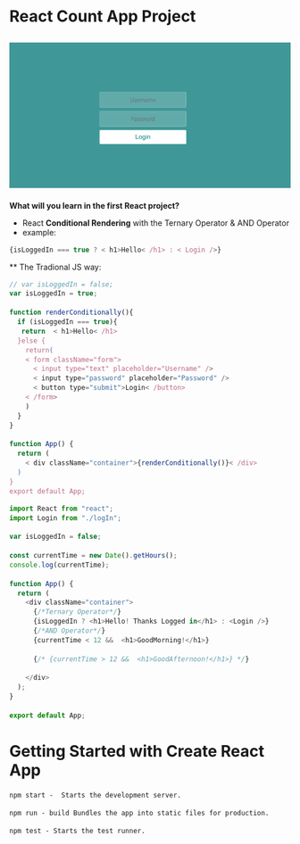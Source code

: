 # React Count App Project
![count-app](https://github.com/miya-w/React-Projects/blob/main/04-react-login-form/imgs/count-app.png)
---
**What will you learn in the first React project?**
- React **Conditional Rendering** with the Ternary Operator & AND Operator
- example:
```javascript
{isLoggedIn === true ? < h1>Hello< /h1> : < Login />}
```
** The Tradional JS way:
```javascript
// var isLoggedIn = false;
var isLoggedIn = true;

function renderConditionally(){
  if (isLoggedIn === true){
   return  < h1>Hello< /h1>
  }else {
    return(
    < form className="form">
      < input type="text" placeholder="Username" />
      < input type="password" placeholder="Password" />
      < button type="submit">Login< /button>
    < /form>
    )
  }
}

function App() {
  return (
    < div className="container">{renderConditionally()}< /div>
  )
}
export default App;
``` 

```javascript
import React from "react";
import Login from "./logIn";

var isLoggedIn = false;

const currentTime = new Date().getHours();
console.log(currentTime);

function App() {
  return (
    <div className="container">
      {/*Ternary Operator*/}
      {isLoggedIn ? <h1>Hello! Thanks Logged in</h1> : <Login />}
      {/*AND Operator*/}
      {currentTime < 12 &&  <h1>GoodMorning!</h1>}

      {/* {currentTime > 12 &&  <h1>GoodAfternoon!</h1>} */}
      
    </div>
  );
}

export default App;
```

# Getting Started with Create React App
```
npm start -  Starts the development server.

npm run - build Bundles the app into static files for production.

npm test - Starts the test runner.
```